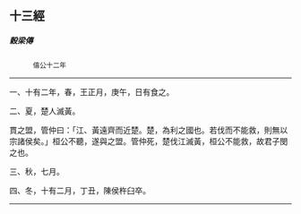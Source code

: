 

## 十三經

##### 穀梁傳
　　　`僖公十二年`

* * *

一、十有二年，春，王正月，庚午，日有食之。

二、夏，楚人滅黃。

貫之盟，管仲曰：「江、黃遠齊而近楚。楚，為利之國也。若伐而不能救，則無以宗諸侯矣。」桓公不聽，遂與之盟。管仲死，楚伐江滅黃，桓公不能救，故君子閔之也。

三、秋，七月。

四、冬，十有二月，丁丑，陳侯杵臼卒。

* * *

